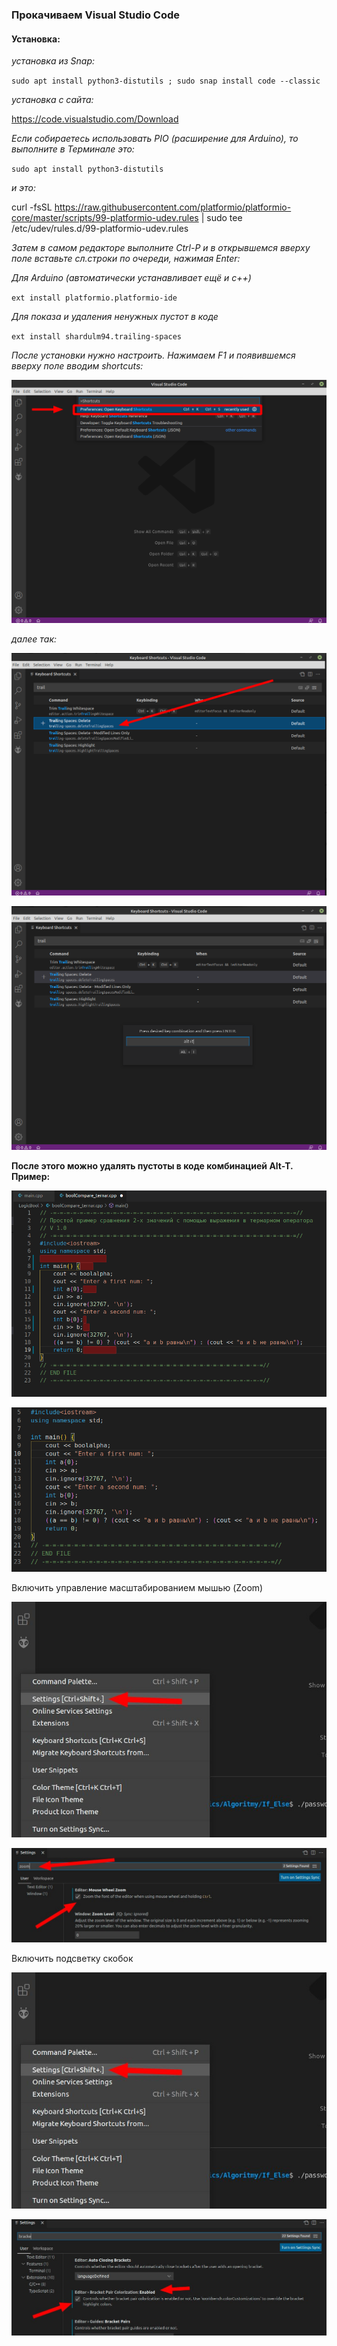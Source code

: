 ### Прокачиваем Visual Studio Code

#### Установка:

*установка из Snap:*

`sudo apt install python3-distutils ; sudo snap install code --classic`

*установка с сайта:*

https://code.visualstudio.com/Download

*Eсли собираетесь использовать PIO (расширение для Arduino), то выполните в Терминале это:*

`sudo apt install python3-distutils`

*и это:*

curl -fsSL https://raw.githubusercontent.com/platformio/platformio-core/master/scripts/99-platformio-udev.rules | sudo tee /etc/udev/rules.d/99-platformio-udev.rules

*Затем в самом редакторе выполните Ctrl-P и в открывшемся вверху поле вставьте сл.строки по очереди, нажимая Enter:*

*Для Arduino (автоматически устанавливает ещё и c++)*

`ext install platformio.platformio-ide`

*Для показа и удаления ненужных пустот в коде*

`ext install shardulm94.trailing-spaces`

*После установки нужно настроить. Нажимаем F1 и появившемся вверху поле вводим shortcuts:*

![GitHub Logo](images/codeF1shortcuts.png)

*далее так:*

![GitHub Logo](images/codeTraillSpace.png)

![GitHub Logo](images/codeTraillSpaceT.png)

**После этого можно удалять пустоты в коде комбинацией Alt-T. Пример:**

![GitHub Logo](images/spaceVcode.png)

![GitHub Logo](images/spaceVcodeClear.png)

Включить управление масштабированием мышью (Zoom)

![GitHub Logo](images/VCode_Settings.jpg)

![GitHub Logo](images/VCode_Zoom.jpg)

Включить подсветку скобок

![GitHub Logo](images/VCode_Settings.jpg)

![GitHub Logo](images/VCode_Brackets.jpg)

